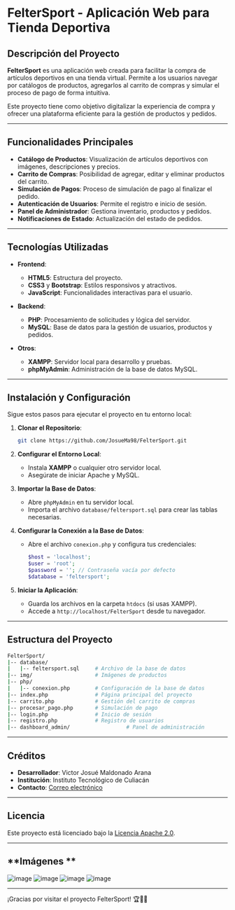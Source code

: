 # **FelterSport - Aplicación Web para Tienda Deportiva**

## **Descripción del Proyecto**
**FelterSport** es una aplicación web creada para facilitar la compra de artículos deportivos en una tienda virtual. Permite a los usuarios navegar por catálogos de productos, agregarlos al carrito de compras y simular el proceso de pago de forma intuitiva. 

Este proyecto tiene como objetivo digitalizar la experiencia de compra y ofrecer una plataforma eficiente para la gestión de productos y pedidos.

---

## **Funcionalidades Principales**
- **Catálogo de Productos**: Visualización de artículos deportivos con imágenes, descripciones y precios.
- **Carrito de Compras**: Posibilidad de agregar, editar y eliminar productos del carrito.
- **Simulación de Pagos**: Proceso de simulación de pago al finalizar el pedido.
- **Autenticación de Usuarios**: Permite el registro e inicio de sesión.
- **Panel de Administrador**: Gestiona inventario, productos y pedidos.
- **Notificaciones de Estado**: Actualización del estado de pedidos.

---

## **Tecnologías Utilizadas**
- **Frontend**:
  - **HTML5**: Estructura del proyecto.
  - **CSS3** y **Bootstrap**: Estilos responsivos y atractivos.
  - **JavaScript**: Funcionalidades interactivas para el usuario.

- **Backend**:
  - **PHP**: Procesamiento de solicitudes y lógica del servidor.
  - **MySQL**: Base de datos para la gestión de usuarios, productos y pedidos.

- **Otros**:
  - **XAMPP**: Servidor local para desarrollo y pruebas.
  - **phpMyAdmin**: Administración de la base de datos MySQL.

---

## **Instalación y Configuración**
Sigue estos pasos para ejecutar el proyecto en tu entorno local:

1. **Clonar el Repositorio**:
   ```bash
   git clone https://github.com/JosueMa98/FelterSport.git
   ```

2. **Configurar el Entorno Local**:
   - Instala **XAMPP** o cualquier otro servidor local.
   - Asegúrate de iniciar Apache y MySQL.

3. **Importar la Base de Datos**:
   - Abre `phpMyAdmin` en tu servidor local.
   - Importa el archivo `database/feltersport.sql` para crear las tablas necesarias.

4. **Configurar la Conexión a la Base de Datos**:
   - Abre el archivo `conexion.php` y configura tus credenciales:
     ```php
     $host = 'localhost';
     $user = 'root';
     $password = ''; // Contraseña vacía por defecto
     $database = 'feltersport';
     ```

5. **Iniciar la Aplicación**:
   - Guarda los archivos en la carpeta `htdocs` (si usas XAMPP).
   - Accede a `http://localhost/FelterSport` desde tu navegador.

---

## **Estructura del Proyecto**
```bash
FelterSport/
|-- database/
|   |-- feltersport.sql     # Archivo de la base de datos
|-- img/                    # Imágenes de productos
|-- php/
|   |-- conexion.php        # Configuración de la base de datos
|-- index.php               # Página principal del proyecto
|-- carrito.php             # Gestión del carrito de compras
|-- procesar_pago.php       # Simulación de pago
|-- login.php               # Inicio de sesión
|-- registro.php            # Registro de usuarios
|-- dashboard_admin/                  # Panel de administración
```

---

## **Créditos**
- **Desarrollador**: Victor Josué Maldonado Arana
- **Institución**: Instituto Tecnológico de Culiacán
- **Contacto**: [Correo electrónico](L20171583@culiacan.tecnm.mx)

---

## **Licencia**
Este proyecto está licenciado bajo la [Licencia Apache 2.0](LICENSE).

---

## **Imágenes **
![image](https://github.com/user-attachments/assets/34a7320c-59df-4b55-9034-4b2fc32e6a76)
![image](https://github.com/user-attachments/assets/cb06f6fc-acdc-4f23-8582-6e0c2299a600)
![image](https://github.com/user-attachments/assets/747fa8e9-dd18-4039-b680-28e0d8296640)
![image](https://github.com/user-attachments/assets/2e57d77f-a94f-4891-a559-e0cfa8f5bb51)





---

¡Gracias por visitar el proyecto FelterSport! 🏆🚴‍♂️


